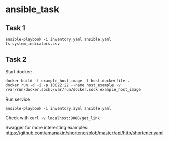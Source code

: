 # ansible_task

## Task 1
```shell
ansible-playbook -i inventory.yaml ansible.yaml
ls system_indicators.csv
```

## Task 2

Start docker:
```shell
docker build -t example_host_image -f host.dockerfile .
docker run -d -i -p 10022:22 --name host_example -v /var/run/docker.sock:/var/run/docker.sock example_host_image
```

Run service
```shell
ansible-playbook -i inventory.ayml ansible.yaml
```

Check with ```curl -v localhost:8080/get_link```

Swagger for more interesting examples: https://github.com/amanakin/shortener/blob/master/api/http/shortener.yaml